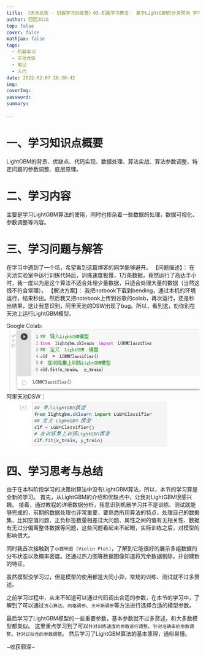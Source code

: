 ```yaml
---
title: 《天池龙珠 - 机器学习训练营》03.机器学习算法： 基于LightGBM的分类预测 学习笔记
author: 囧囧JOJO
top: false
cover: false
mathjax: false
tags:
  - 机器学习
  - 天池龙珠
  - 笔记
  - 入门
date: 2022-02-07 20:30:42
img:
coverImg:
password:
summary:

---
```

# 一、学习知识点概要
LightGBM的背景、优缺点、代码实现、数据处理、算法实战、算法参数调整、特定问题的参数调整、底层原理。
# 二、学习内容
主要是学习LightGBM算法的使用，同时也掺杂着一些数据的处理，数据可视化、参数调整等内容。
# 三、学习问题与解答
在学习中遇到了一个坑，希望看到这篇博客的同学能够避开。
【问题描述】：
在天池实验室中运行训练代码后，训练速度极慢，1万条数据，竟然运行了高达半小时，我一度以为是这个算法不适合处理少量数据，只适合处理大量的数据（当然这很不符合常理）。
【解决方案】：
我把notbook下载到bending，通过本机的环境运行，结果秒出。然后我又把notebook上传到谷歌的colab，再次运行，还是秒出结果，这让我意识到，阿里天池的DSW出现了bug。所以，看到这，劝你别在天池上运行LightGBM模型。

Google Colab:
![Google Colab](/assets/images/aMhN6pCDy/bc5baf5f24e14eec94cc53c66b549422.png)
阿里天池DSW：
![阿里天池DSW](/assets/images/aMhN6pCDy/6cb0daf4e5ff4af5afcc9c46925ef133.png)

# 四、学习思考与总结
由于在本科阶段学习的决策树算法中没有LightGBM算法，所以，本节的学习算是全新的学习。
首先，从LightGBM的介绍和优缺点中，让我对LightGBM很感兴趣。
接着，通过教程的详细数据分析，我意识到机器学习并不是训练、测试就能够完成的，前期的数据处理也非常重要，要熟悉所用算法的特点，处理自己的数据集，比如空值问题、正负标签数量相差过大问题、属性之间的值有无相关性、数据有无过分偏离整体数据等问题，这些问题看起来不起眼，实际训练之后，对模型的影响很大。

同时我首次接触到了`小提琴图 (Violin Plot)`，了解到它能很好的展示多组数据的分布状态以及概率密度。还通过热力图等数据图像知道将冗余数据剔除，并创建新的特征。

虽然模型没学习过，但是模型的使用都是大同小异，常规的训练、测试就不过多赘述。

之前学习过程中，从来不知道可以通过代码调出合适的参数，在本节的学习中，了解到了可以通过`贪心算法`、`网格调参`、`贝叶斯调参`等方法进行选择合适的模型参数。

最后学习了LightGBM模型的一些重要参数，基本参数就不过多赘述，和大多数模型都类似。
这里重点学习到了可以`针对训练速度的参数进行调整`、`针对准确率的参数调整`、`针对过拟合的参数调整`。
然后学习了LightGBM算法的基本原理，通俗易懂。

~收获颇深~
